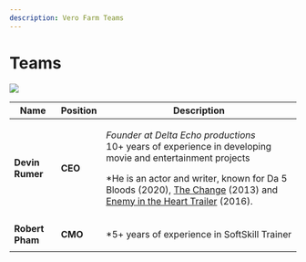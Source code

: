 ```yaml
---
description: Vero Farm Teams
---
```


# Teams

![](../.gitbook/assets/image\_2022-05-05\_09-26-27.png)

| Name            | Position | Description                                                                                                                                                                                                                                                                                                                                                                                         |
| --------------- | -------- | --------------------------------------------------------------------------------------------------------------------------------------------------------------------------------------------------------------------------------------------------------------------------------------------------------------------------------------------------------------------------------------------------- |
| **Devin Rumer** | **CEO**  | <p>*Founder at  Delta Echo productions<br>* 10+ years of experience in developing movie and entertainment projects</p><p>*He is an actor and writer, known for Da 5 Bloods (2020), <a href="https://www.imdb.com/title/tt2672678?ref_=nmbio_mbio">The Change</a> (2013) and <a href="https://www.imdb.com/title/tt5980456?ref_=nmbio_mbio">Enemy in the Heart Trailer</a> (2016).</p><p></p><p></p> |
| **Robert Pham** | **CMO**  | <p>*5+ years of experience in SoftSkill Trainer</p><p></p><p></p>                                                                                                                                                                                                                                                                                                                                   |
